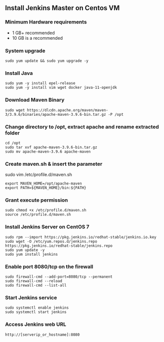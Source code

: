 ## Install Jenkins Master on Centos VM

### Minimum Hardware requirements

- 1 GB+ recommended
- 10 GB is a recommended

### System upgrade
```
sudo yum update && sudo yum upgrade -y
```

### Install Java
```
sudo yum -y install epel-release
sudo yum -y install vim wget docker java-11-openjdk
```

### Download Maven Binary
```
sudo wget https://dlcdn.apache.org/maven/maven-3/3.9.6/binaries/apache-maven-3.9.6-bin.tar.gz -P /opt
```

### Change directory to /opt, extract apache and rename extracted folder
```
cd /opt
sudo tar xvf apache-maven-3.9.6-bin.tar.gz
sudo mv apache-maven-3.9.6 apache-maven
```

### Create maven.sh & insert the parameter
sudo vim /etc/profile.d/maven.sh
```
export MAVEN_HOME=/opt/apache-maven
export PATH=${MAVEN_HOME}/bin:${PATH}
```

### Grant execute permission
```
sudo chmod +x /etc/profile.d/maven.sh
source /etc/profile.d/maven.sh
```

### Install Jenkins Server on CentOS 7
```
sudo rpm --import https://pkg.jenkins.io/redhat-stable/jenkins.io.key
sudo wget -O /etc/yum.repos.d/jenkins.repo https://pkg.jenkins.io/redhat-stable/jenkins.repo
sudo yum update -y
sudo yum install jenkins
```

### Enable port 8080/tcp on the firewall
```
sudo firewall-cmd --add-port=8080/tcp --permanent
sudo firewall-cmd --reload
sudo firewall-cmd --list-all
```

### Start Jenkins service
```
sudo systemctl enable jenkins
sudo systemctl start jenkins
```

### Access Jenkins web URL
```
http://[serverip_or_hostname]:8080
```
